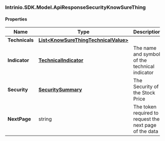 [//]: # (CLASS:Intrinio.SDK.Model.ApiResponseSecurityKnowSureThing)

[//]: # (KIND:object)

### Intrinio.SDK.Model.ApiResponseSecurityKnowSureThing
#### Properties

[//]: # (START_DEFINITION)

Name | Type | Description
------------ | ------------- | -------------
**Technicals** | [**List&lt;KnowSureThingTechnicalValue&gt;**](KnowSureThingTechnicalValue.md) |  &nbsp;
**Indicator** | [**TechnicalIndicator**](TechnicalIndicator.md) | The name and symbol of the technical indicator &nbsp;
**Security** | [**SecuritySummary**](SecuritySummary.md) | The Security of the Stock Price &nbsp;
**NextPage** | string | The token required to request the next page of the data &nbsp;

[//]: # (END_DEFINITION)


[//]: # (CONTAINED_CLASS:Intrinio.SDK.Model.KnowSureThingTechnicalValue)


[//]: # (CONTAINED_CLASS:Intrinio.SDK.Model.TechnicalIndicator)


[//]: # (CONTAINED_CLASS:Intrinio.SDK.Model.SecuritySummary)


